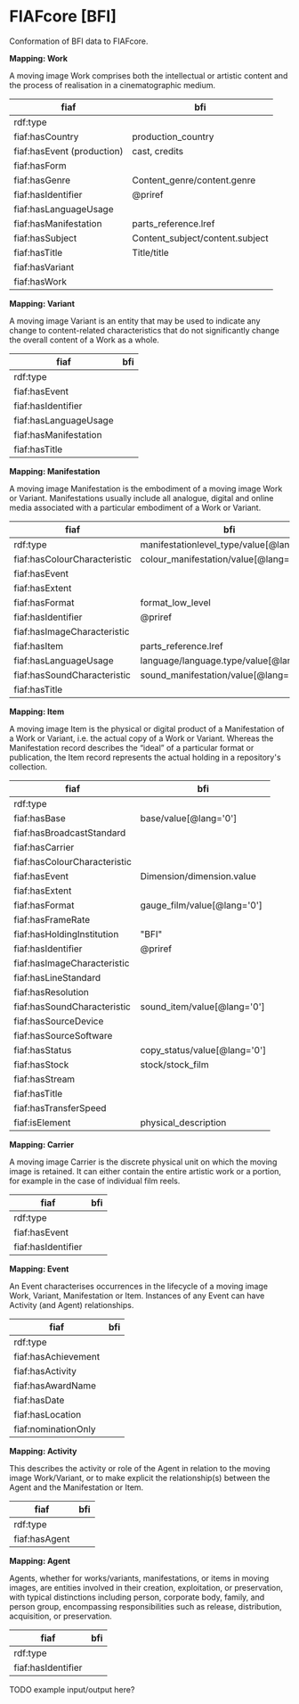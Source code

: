 # FIAFcore [BFI]

Conformation of BFI data to FIAFcore.

**Mapping: Work**

A moving image Work comprises both the intellectual or artistic content and the process of realisation in a cinematographic medium.

| fiaf | bfi |
| -- | -- |
| rdf:type |  |
| fiaf:hasCountry | production_country |
| fiaf:hasEvent (production) | cast, credits |
| fiaf:hasForm |  |
| fiaf:hasGenre | Content_genre/content.genre |
| fiaf:hasIdentifier | @priref |
| fiaf:hasLanguageUsage |  |
| fiaf:hasManifestation | parts_reference.lref |
| fiaf:hasSubject | Content_subject/content.subject |
| fiaf:hasTitle | Title/title  |
| fiaf:hasVariant |  |
| fiaf:hasWork |  |

**Mapping: Variant**

A moving image Variant is an entity that may be used to indicate any change to content-related characteristics that do not significantly change the overall content of a Work as a whole.

| fiaf | bfi |
| -- | -- |
| rdf:type |  |
| fiaf:hasEvent |  |
| fiaf:hasIdentifier |  |
| fiaf:hasLanguageUsage |  |
| fiaf:hasManifestation |  |
| fiaf:hasTitle |  |

**Mapping: Manifestation**

A moving image Manifestation is the embodiment of a moving image Work or Variant. Manifestations usually include all analogue, digital and online media associated with a particular embodiment of a Work or Variant.

| fiaf | bfi |
| -- | -- |
| rdf:type | manifestationlevel_type/value[@lang='0'] |
| fiaf:hasColourCharacteristic | colour_manifestation/value[@lang='0'] |
| fiaf:hasEvent |  |
| fiaf:hasExtent |  |
| fiaf:hasFormat | format_low_level |
| fiaf:hasIdentifier | @priref |
| fiaf:hasImageCharacteristic |  |
| fiaf:hasItem | parts_reference.lref |
| fiaf:hasLanguageUsage | language/language.type/value[@lang='0'] |
| fiaf:hasSoundCharacteristic | sound_manifestation/value[@lang='0'] |
| fiaf:hasTitle |  |

**Mapping: Item**

A moving image Item is the physical or digital product of a Manifestation of a Work or Variant, i.e. the actual copy of a Work or Variant. Whereas the Manifestation record describes the “ideal” of a particular format or publication, the Item record represents the actual holding in a repository's collection.

| fiaf | bfi |
| -- | -- |
| rdf:type |  |
| fiaf:hasBase | base/value[@lang='0'] |
| fiaf:hasBroadcastStandard |  |
| fiaf:hasCarrier |  |
| fiaf:hasColourCharacteristic |  |
| fiaf:hasEvent | Dimension/dimension.value |
| fiaf:hasExtent |  |
| fiaf:hasFormat | gauge_film/value[@lang='0'] |
| fiaf:hasFrameRate |  |
| fiaf:hasHoldingInstitution | "BFI" |
| fiaf:hasIdentifier | @priref |
| fiaf:hasImageCharacteristic |  |
| fiaf:hasLineStandard |  |
| fiaf:hasResolution |  |
| fiaf:hasSoundCharacteristic | sound_item/value[@lang='0'] |
| fiaf:hasSourceDevice |  |
| fiaf:hasSourceSoftware |  |
| fiaf:hasStatus | copy_status/value[@lang='0'] |
| fiaf:hasStock | stock/stock_film |
| fiaf:hasStream |  |
| fiaf:hasTitle |  |
| fiaf:hasTransferSpeed |  |
| fiaf:isElement | physical_description |

**Mapping: Carrier**

A moving image Carrier is the discrete physical unit on which the moving image is retained. It can either contain the entire artistic work or a portion, for example in the case of individual film reels.

| fiaf | bfi |
| -- | -- |
| rdf:type |  |
| fiaf:hasEvent |  |
| fiaf:hasIdentifier |  |

**Mapping: Event**

An Event characterises occurrences in the lifecycle of a moving image Work, Variant, Manifestation or Item. Instances of any Event can have Activity (and Agent) relationships.

| fiaf | bfi |
| -- | -- |
| rdf:type |  |
| fiaf:hasAchievement |  |
| fiaf:hasActivity |  |
| fiaf:hasAwardName |  |
| fiaf:hasDate |  |
| fiaf:hasLocation |  |
| fiaf:nominationOnly |  |

**Mapping: Activity**

This describes the activity or role of the Agent in relation to the moving image Work/Variant, or to make explicit the relationship(s) between the Agent and the Manifestation or Item.

| fiaf | bfi |
| -- | -- |
| rdf:type |  |
| fiaf:hasAgent |  |

**Mapping: Agent**

Agents, whether for works/variants, manifestations, or items in moving images, are entities involved in their creation, exploitation, or preservation, with typical distinctions including person, corporate body, family, and person group, encompassing responsibilities such as release, distribution, acquisition, or preservation.

| fiaf | bfi |
| -- | -- |
| rdf:type |  |
| fiaf:hasIdentifier |  |



TODO example input/output here?

